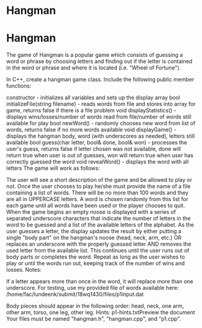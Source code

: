 # Hangman
# Hangman

The game of Hangman is a popular game which consists of guessing a word or phrase by choosing letters and finding out if the letter is contained in the word or phrase and where it is located (i.e. "Wheel of Fortune").

In C++, create a hangman game class. Include the following public member functions:

constructor - initializes all variables and sets up the display array
bool initializeFile(string filename) - reads words from file and stores into array for game, returns false if there is a file problem
void displayStatistics() - displays wins/losses/number of words read from file/number of words still available for play
bool newWord() - randomly chooses new word from list of words, returns false if no more words available
void displayGame() - displays the hangman body, word (with underscores as needed), letters still available
bool guess(char letter, bool& done, bool& won) - processes the user's guess, returns false if letter chosen was not available, done will return true when user is out of guesses, won will return true when user has correctly guessed the word
void revealWord() - displays the word with all letters
The game will work as follows:

The user will see a short description of the game and be allowed to play or not. Once the user chooses to play he/she must provide the name of a file containing a list of words. There will be no more than 100 words and they are all in UPPERCASE letters. A word is chosen randomly from this list for each game until all words have been used or the player chooses to quit.
When the game begins an empty noose is displayed with a series of separated underscore characters that indicate the number of letters in the word to be guessed and a list of the available letters of the alphabet.
As the user guesses a letter, the display updates the result by either putting a single "body part" on the hangman's noose (head, neck, arm, etc.) OR replaces an underscore with the properly guessed letter AND removes the used letter from the available list. This continues until the user runs out of body parts or completes the word.
Repeat as long as the user wishes to play or until the words run out, keeping track of the number of wins and losses.
Notes:

If a letter appears more than once in the word, it will replace more than one underscore.
For testing, use my provided file of words available here:
/home/fac/lundeenk/submit/18wq1430/files/p1input.dat

Body pieces should appear in the following order: head, neck, one arm, other arm, torso, one leg, other leg. 
Hints: p1-hints.txtPreview the document
Your files must be named "hangman.h", "hangman.cpp", and "p1.cpp".
